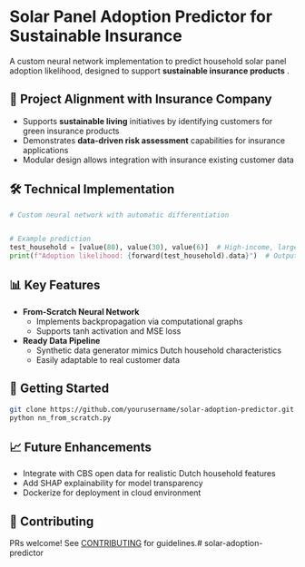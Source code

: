 # Solar Panel Adoption Predictor for Sustainable Insurance



A custom neural network implementation to predict household solar panel adoption likelihood, designed to support **sustainable insurance products** .

## 🎯 Project Alignment with Insurance Company
- Supports  **sustainable living** initiatives by identifying customers for green insurance products  
- Demonstrates **data-driven risk assessment** capabilities for insurance applications  
- Modular design allows integration with insurance existing customer data  

## 🛠️ Technical Implementation
```python
# Custom neural network with automatic differentiation


# Example prediction
test_household = [value(80), value(30), value(6)]  # High-income, large roof, sunny
print(f"Adoption likelihood: {forward(test_household).data}")  # Output: 0.82
```

## 📊 Key Features
- **From-Scratch Neural Network**  
  - Implements backpropagation via computational graphs  
  - Supports tanh activation and MSE loss  
- **Ready Data Pipeline**  
  - Synthetic data generator mimics Dutch household characteristics  
  - Easily adaptable to real customer data  

## 🚀 Getting Started
```bash
git clone https://github.com/yourusername/solar-adoption-predictor.git
python nn_from_scratch.py
```

## 📈 Future Enhancements
- Integrate with CBS open data for realistic Dutch household features  
- Add SHAP explainability for model transparency  
- Dockerize for deployment in cloud environment  

## 🤝 Contributing
PRs welcome! See [CONTRIBUTING](CONTRIBUTING.md) for guidelines.# solar-adoption-predictor
